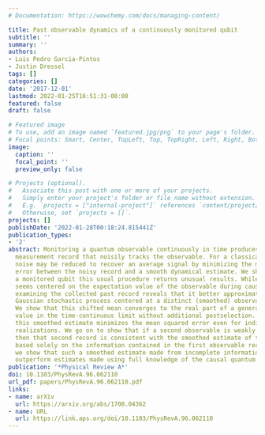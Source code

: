 ```yaml
---
# Documentation: https://wowchemy.com/docs/managing-content/

title: Past observable dynamics of a continuously monitored qubit
subtitle: ''
summary: ''
authors:
- Luis Pedro Garcia-Pintos
- Justin Dressel
tags: []
categories: []
date: '2017-12-01'
lastmod: 2022-01-25T16:51:31-08:00
featured: false
draft: false

# Featured image
# To use, add an image named `featured.jpg/png` to your page's folder.
# Focal points: Smart, Center, TopLeft, Top, TopRight, Left, Right, BottomLeft, Bottom, BottomRight.
image:
  caption: ''
  focal_point: ''
  preview_only: false

# Projects (optional).
#   Associate this post with one or more of your projects.
#   Simply enter your project's folder or file name without extension.
#   E.g. `projects = ["internal-project"]` references `content/project/deep-learning/index.md`.
#   Otherwise, set `projects = []`.
projects: []
publishDate: '2022-01-28T00:18:24.815441Z'
publication_types:
- '2'
abstract: Monitoring a quantum observable continuously in time produces a stochastic
  measurement record that noisily tracks the observable. For a classical process such
  noise may be reduced to recover an average signal by minimizing the mean squared
  error between the noisy record and a smooth dynamical estimate. We show that for
  a monitored qubit this usual procedure returns unusual results. While the record
  seems centered on the expectation value of the observable during causal generation,
  examining the collected past record reveals that it better approximates a moving-mean
  Gaussian stochastic process centered at a distinct (smoothed) observable estimate.
  We show that this shifted mean converges to the real part of a generalized weak
  value in the time-continuous limit without additional postselection. We verify that
  this smoothed estimate minimizes the mean squared error even for individual measurement
  realizations. We go on to show that if a second observable is weakly monitored concurrently,
  then that second record is consistent with the smoothed estimate of the second observable
  based solely on the information contained in the first observable record. Moreover,
  we show that such a smoothed estimate made from incomplete information can still
  outperform estimates made using full knowledge of the causal quantum state.
publication: '*Physical Review A*'
doi: 10.1103/PhysRevA.96.062110
url_pdf: papers/PhysRevA.96.062110.pdf
links:
- name: arXiv
  url: https://arxiv.org/abs/1708.04362
- name: URL
  url: https://link.aps.org/doi/10.1103/PhysRevA.96.062110
---
```

